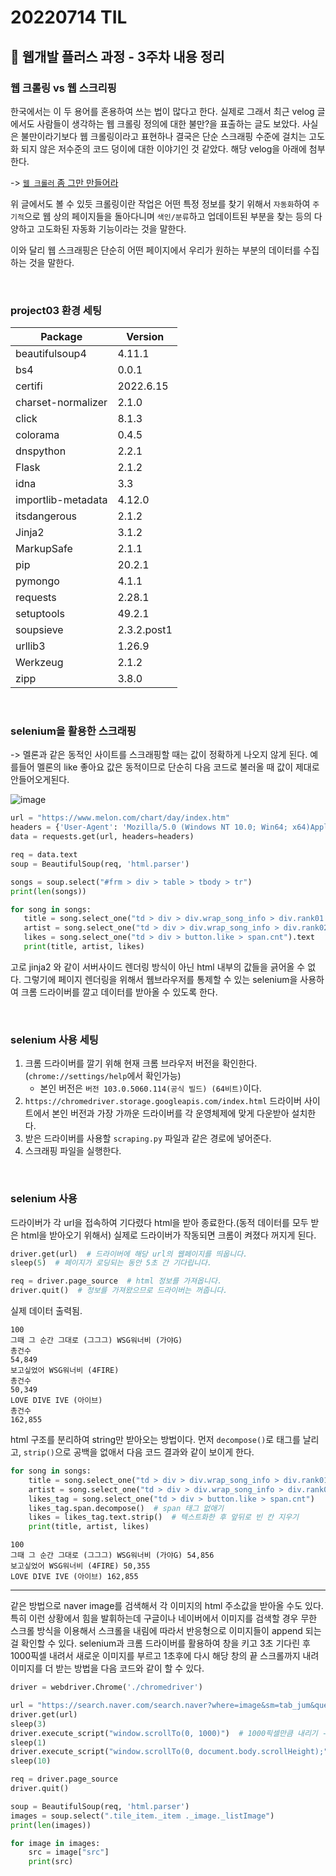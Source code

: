 # 20220714 TIL

## 📝 웹개발 플러스 과정 - 3주차 내용 정리

### 웹 크롤링 vs 웹 스크리핑

 한국에서는 이 두 용어를 혼용하여 쓰는 법이 많다고 한다. 실제로 그래서 최근 velog 글에서도 사람들이 생각하는 웹 크롤링 정의에 대한 불만?을 표출하는 글도 보았다. 사실은 불만이라기보다 웹 크롤링이라고 표현하나 결국은 단순 스크래핑 수준에 걸치는 고도화 되지 않은 저수준의 코드 덩이에 대한 이야기인 것 같았다. 해당 velog을 아래에 첨부한다.

-> [`웹 크롤러` 좀 그만 만들어라](https://velog.io/@mowinckel/%EC%9B%B9-%ED%81%AC%EB%A1%A4%EB%A7%81-I)

 위 글에서도 볼 수 있듯 크롤링이란 작업은 어떤 특정 정보를 찾기 위해서 `자동화`하여 `주기적`으로 웹 상의 페이지들을 돌아다니며 `색인/분류`하고 업데이트된 부분을 찾는 등의 다양하고 고도화된 자동화 기능이라는 것을 말한다.

 이와 달리 웹 스크래핑은 단순히 어떤 페이지에서 우리가 원하는 부분의 데이터를 수집하는 것을 말한다.


<br>

### project03 환경 세팅

|Package            |Version|
|------------------|-----------|
|beautifulsoup4     |4.11.1     |
|bs4                |0.0.1      |
|certifi            |2022.6.15  |
|charset-normalizer |2.1.0      |
|click              |8.1.3      |
|colorama           |0.4.5      |
|dnspython          |2.2.1      |
|Flask              |2.1.2      |
|idna               |3.3|
|importlib-metadata |4.12.0|
|itsdangerous       |2.1.2|
|Jinja2             |3.1.2|
|MarkupSafe         |2.1.1|
|pip                |20.2.1|
|pymongo            |4.1.1|
|requests           |2.28.1|
|setuptools         |49.2.1|
|soupsieve          |2.3.2.post1|
|urllib3            |1.26.9|
|Werkzeug           |2.1.2|
|zipp               |3.8.0|

<br>

### selenium을 활용한 스크래핑

 -> 멜론과 같은 동적인 사이트를 스크래핑할 때는 값이 정확하게 나오지 않게 된다. 예를들어 멜론의 like 좋아요 값은 동적이므로 단순히 다음 코드로 불러올 때 값이 제대로 안들어오게된다.

![image](https://user-images.githubusercontent.com/84966961/179012019-ab1a964b-80b6-4298-a197-ce2feefce097.png)

 ```python
 url = "https://www.melon.com/chart/day/index.htm"
headers = {'User-Agent': 'Mozilla/5.0 (Windows NT 10.0; Win64; x64)AppleWebKit/537.36 (KHTML, like Gecko) Chrome/73.0.3683.86 Safari/537.36'}
data = requests.get(url, headers=headers)

req = data.text
soup = BeautifulSoup(req, 'html.parser')

songs = soup.select("#frm > div > table > tbody > tr")
print(len(songs))

for song in songs:
    title = song.select_one("td > div > div.wrap_song_info > div.rank01 > span > a").text
    artist = song.select_one("td > div > div.wrap_song_info > div.rank02 > span > a").text
    likes = song.select_one("td > div > button.like > span.cnt").text
    print(title, artist, likes)
```

 고로 jinja2 와 같이 서버사이드 렌더링 방식이 아닌 html 내부의 값들을 긁어올 수 없다. 그렇기에 페이지 렌더링을 위해서 웹브라우저를 통제할 수 있는 selenium을 사용하여 크롬 드라이버를 깔고 데이터를 받아올 수 있도록 한다.


<br>

 ### selenium 사용 세팅

 1. 크롬 드라이버를 깔기 위해 현재 크롬 브라우저 버전을 확인한다.(`chrome://settings/help`에서 확인가능)
    - 본인 버전은 `버전 103.0.5060.114(공식 빌드) (64비트)`이다.
 2. `https://chromedriver.storage.googleapis.com/index.html` 드라이버 사이트에서 본인 버전과 가장 가까운 드라이버를 각 운영체제에 맞게 다운받아 설치한다.
 3. 받은 드라이버를 사용할 `scraping.py` 파일과 같은 경로에 넣어준다.
 4. 스크래핑 파일을 실행한다.

<br>

 ### selenium 사용

드라이버가 각 url을 접속하여 기다렸다 html을 받아 종료한다.(동적 데이터를 모두 받은 html을 받아오기 위해서) 실제로 드라이버가 작동되면 크롬이 켜졌다 꺼지게 된다.

```python
driver.get(url)  # 드라이버에 해당 url의 웹페이지를 띄웁니다.
sleep(5)  # 페이지가 로딩되는 동안 5초 간 기다립니다.

req = driver.page_source  # html 정보를 가져옵니다.
driver.quit()  # 정보를 가져왔으므로 드라이버는 꺼줍니다.
```

실제 데이터 출력됨.

```text
100
그때 그 순간 그대로 (그그그) WSG워너비 (가야G) 
총건수
54,849
보고싶었어 WSG워너비 (4FIRE) 
총건수
50,349
LOVE DIVE IVE (아이브) 
총건수
162,855
```

html 구조를 분리하여 string만 받아오는 방법이다. 먼저 `decompose()`로 태그를 날리고, `strip()`으로 공백을 없애서 다음 코드 결과와 같이 보이게 한다.
```python
for song in songs:
    title = song.select_one("td > div > div.wrap_song_info > div.rank01 > span > a").text
    artist = song.select_one("td > div > div.wrap_song_info > div.rank02 > span > a").text
    likes_tag = song.select_one("td > div > button.like > span.cnt")
    likes_tag.span.decompose()  # span 태그 없애기
    likes = likes_tag.text.strip()  # 텍스트화한 후 앞뒤로 빈 칸 지우기
    print(title, artist, likes)
```
```text
100
그때 그 순간 그대로 (그그그) WSG워너비 (가야G) 54,856
보고싶었어 WSG워너비 (4FIRE) 50,355
LOVE DIVE IVE (아이브) 162,855
```

<hr>

같은 방법으로 naver image를 검색해서 각 이미지의 html 주소값을 받아올 수도 있다. 특히 이런 상황에서 힘을 발휘하는데 구글이나 네이버에서 이미지를 검색할 경우 무한 스크롤 방식을 이용해서 스크롤을 내림에 따라서 반응형으로 이미지들이 append 되는 걸 확인할 수 있다. selenium과 크롬 드라이버를 활용하여 창을 키고 3초 기다린 후 1000픽셀 내려서 새로운 이미지를 부르고 1초후에 다시 해당 창의 끝 스크롤까지 내려 이미지를 더 받는 방법을 다음 코드와 같이 할 수 있다.

```python
driver = webdriver.Chrome('./chromedriver')

url = "https://search.naver.com/search.naver?where=image&sm=tab_jum&query=%EC%95%84%EC%9D%B4%EC%9C%A0"
driver.get(url)
sleep(3)
driver.execute_script("window.scrollTo(0, 1000)")  # 1000픽셀만큼 내리기 -> 이미지가 새로생김
sleep(1)
driver.execute_script("window.scrollTo(0, document.body.scrollHeight);") # 현재 스크롤 끝까지 내리기 -> 새로운 이미지들이 또 검색됨
sleep(10)

req = driver.page_source
driver.quit()

soup = BeautifulSoup(req, 'html.parser')
images = soup.select(".tile_item._item ._image._listImage")
print(len(images))

for image in images:
    src = image["src"]
    print(src)
```

<br>

